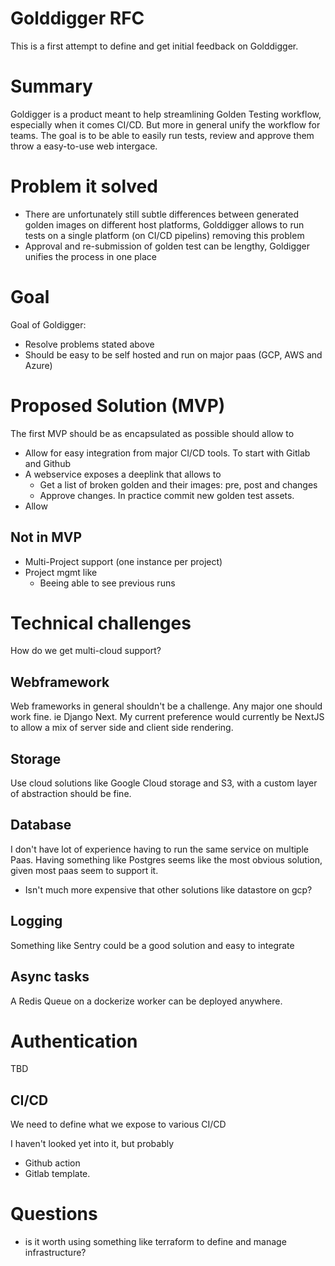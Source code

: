 # Golddigger RFC

This is a first attempt to define and get initial feedback on Golddigger.

# Summary

Goldigger is a product meant to help streamlining Golden Testing workflow, especially when it comes CI/CD. But more in general
unify the workflow for teams.
The goal is to be able to easily run tests, review and approve them throw a easy-to-use web intergace.

# Problem it solved

- There are unfortunately still subtle differences between generated golden images on different host platforms, Golddigger allows to run tests on a single platform (on CI/CD pipelins) removing this problem
- Approval and re-submission of golden test can be lengthy, Goldigger unifies the process in one place

# Goal

Goal of Goldigger:

- Resolve problems stated above
- Should be easy to be self hosted and run on major paas (GCP, AWS and Azure)

# Proposed Solution (MVP)

The first MVP should be as encapsulated as possible should allow to

- Allow for easy integration from major CI/CD tools. To start with Gitlab and Github
- A webservice exposes a deeplink that allows to
  - Get a list of broken golden and their images: pre, post and changes
  - Approve changes. In practice commit new golden test assets.
- Allow

## Not in MVP

- Multi-Project support (one instance per project)
- Project mgmt like
  - Beeing able to see previous runs

# Technical challenges

How do we get multi-cloud support?

## Webframework

Web frameworks in general shouldn't be a challenge. Any major one should work fine. ie Django Next.
My current preference would currently be NextJS to allow a mix of server side and client side rendering.

## Storage

Use cloud solutions like Google Cloud storage and S3, with a custom layer of abstraction should be fine.

## Database

I don't have lot of experience having to run the same service on multiple Paas.
Having something like Postgres seems like the most obvious solution, given most paas seem to support it.

- Isn't much more expensive that other solutions like datastore on gcp?

## Logging

Something like Sentry could be a good solution and easy to integrate

## Async tasks

A Redis Queue on a dockerize worker can be deployed anywhere.

# Authentication

TBD

## CI/CD

We need to define what we expose to various CI/CD

I haven't looked yet into it, but probably

- Github action
- Gitlab template.

# Questions

- is it worth using something like terraform to define and manage infrastructure?
